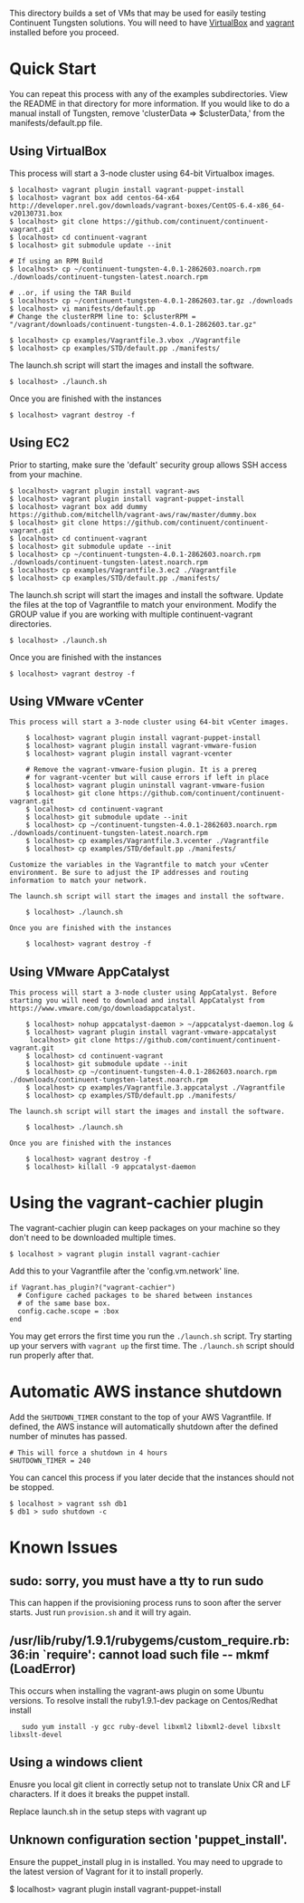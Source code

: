 This directory builds a set of VMs that may be used for easily testing Continuent Tungsten solutions. You will need to have [VirtualBox](https://www.virtualbox.org/) and [vagrant](http://www.vagrantup.com/) installed before you proceed.

# Quick Start

You can repeat this process with any of the examples subdirectories. View the README in that directory for more information. If you would like to do a manual install of Tungsten, remove 'clusterData => $clusterData,' from the manifests/default.pp file.

## Using VirtualBox

This process will start a 3-node cluster using 64-bit Virtualbox images.

    $ localhost> vagrant plugin install vagrant-puppet-install
    $ localhost> vagrant box add centos-64-x64 http://developer.nrel.gov/downloads/vagrant-boxes/CentOS-6.4-x86_64-v20130731.box
    $ localhost> git clone https://github.com/continuent/continuent-vagrant.git
    $ localhost> cd continuent-vagrant
    $ localhost> git submodule update --init
    
    # If using an RPM Build
    $ localhost> cp ~/continuent-tungsten-4.0.1-2862603.noarch.rpm ./downloads/continuent-tungsten-latest.noarch.rpm
    
    # ..or, if using the TAR Build
    $ localhost> cp ~/continuent-tungsten-4.0.1-2862603.tar.gz ./downloads
    $ localhost> vi manifests/default.pp
    # Change the clusterRPM line to: $clusterRPM = "/vagrant/downloads/continuent-tungsten-4.0.1-2862603.tar.gz"
    
    $ localhost> cp examples/Vagrantfile.3.vbox ./Vagrantfile
    $ localhost> cp examples/STD/default.pp ./manifests/

The launch.sh script will start the images and install the software.

    $ localhost> ./launch.sh

Once you are finished with the instances

    $ localhost> vagrant destroy -f

## Using EC2

Prior to starting, make sure the 'default' security group allows SSH access from your machine.

    $ localhost> vagrant plugin install vagrant-aws
    $ localhost> vagrant plugin install vagrant-puppet-install  
    $ localhost> vagrant box add dummy https://github.com/mitchellh/vagrant-aws/raw/master/dummy.box
    $ localhost> git clone https://github.com/continuent/continuent-vagrant.git
    $ localhost> cd continuent-vagrant
    $ localhost> git submodule update --init
    $ localhost> cp ~/continuent-tungsten-4.0.1-2862603.noarch.rpm ./downloads/continuent-tungsten-latest.noarch.rpm
    $ localhost> cp examples/Vagrantfile.3.ec2 ./Vagrantfile
    $ localhost> cp examples/STD/default.pp ./manifests/

The launch.sh script will start the images and install the software. Update the files at the top of Vagrantfile to match your environment. Modify the GROUP value if you are working with multiple continuent-vagrant directories.

    $ localhost> ./launch.sh

Once you are finished with the instances

    $ localhost> vagrant destroy -f


## Using VMware vCenter

    This process will start a 3-node cluster using 64-bit vCenter images.

        $ localhost> vagrant plugin install vagrant-puppet-install
        $ localhost> vagrant plugin install vagrant-vmware-fusion
        $ localhost> vagrant plugin install vagrant-vcenter
        
        # Remove the vagrant-vmware-fusion plugin. It is a prereq
        # for vagrant-vcenter but will cause errors if left in place
        $ localhost> vagrant plugin uninstall vagrant-vmware-fusion
        $ localhost> git clone https://github.com/continuent/continuent-vagrant.git
        $ localhost> cd continuent-vagrant
        $ localhost> git submodule update --init
        $ localhost> cp ~/continuent-tungsten-4.0.1-2862603.noarch.rpm ./downloads/continuent-tungsten-latest.noarch.rpm
        $ localhost> cp examples/Vagrantfile.3.vcenter ./Vagrantfile
        $ localhost> cp examples/STD/default.pp ./manifests/

    Customize the variables in the Vagrantfile to match your vCenter environment. Be sure to adjust the IP addresses and routing information to match your network.

    The launch.sh script will start the images and install the software.

        $ localhost> ./launch.sh

    Once you are finished with the instances

        $ localhost> vagrant destroy -f
        
## Using VMware AppCatalyst

    This process will start a 3-node cluster using AppCatalyst. Before starting you will need to download and install AppCatalyst from https://www.vmware.com/go/downloadappcatalyst.
    
        $ localhost> nohup appcatalyst-daemon > ~/appcatalyst-daemon.log &
        $ localhost> vagrant plugin install vagrant-vmware-appcatalyst
         localhost> git clone https://github.com/continuent/continuent-vagrant.git
        $ localhost> cd continuent-vagrant
        $ localhost> git submodule update --init
        $ localhost> cp ~/continuent-tungsten-4.0.1-2862603.noarch.rpm ./downloads/continuent-tungsten-latest.noarch.rpm
        $ localhost> cp examples/Vagrantfile.3.appcatalyst ./Vagrantfile
        $ localhost> cp examples/STD/default.pp ./manifests/
        
    The launch.sh script will start the images and install the software.

        $ localhost> ./launch.sh

    Once you are finished with the instances

        $ localhost> vagrant destroy -f
        $ localhost> killall -9 appcatalyst-daemon

# Using the vagrant-cachier plugin

The vagrant-cachier plugin can keep packages on your machine so they don't need to be downloaded multiple times.

    $ localhost > vagrant plugin install vagrant-cachier

Add this to your Vagrantfile after the 'config.vm.network' line.

    if Vagrant.has_plugin?("vagrant-cachier")
      # Configure cached packages to be shared between instances
      # of the same base box.
      config.cache.scope = :box
    end

You may get errors the first time you run the `./launch.sh` script. Try starting up your servers with `vagrant up` the first time. The `./launch.sh` script should run properly after that.

# Automatic AWS instance shutdown

Add the `SHUTDOWN_TIMER` constant to the top of your AWS Vagrantfile. If defined, the AWS instance will automatically shutdown after the defined number of minutes has passed.

    # This will force a shutdown in 4 hours
    SHUTDOWN_TIMER = 240

You can cancel this process if you later decide that the instances should not be stopped.

    $ localhost > vagrant ssh db1
    $ db1 > sudo shutdown -c

# Known Issues

## sudo: sorry, you must have a tty to run sudo

This can happen if the provisioning process runs to soon after the server starts. Just run `provision.sh` and it will try again.

## /usr/lib/ruby/1.9.1/rubygems/custom_require.rb:36:in `require': cannot load such file -- mkmf (LoadError)

This occurs when installing the vagrant-aws plugin on some Ubuntu versions. To resolve install the ruby1.9.1-dev package
on Centos/Redhat install

       sudo yum install -y gcc ruby-devel libxml2 libxml2-devel libxslt libxslt-devel

## Using a windows client

Enusre you local git client in correctly setup not to translate Unix CR and LF characters. If it does it breaks the puppet install.

Replace launch.sh in the setup steps with vagrant up

## Unknown configuration section 'puppet_install'.

Ensure the puppet_install plug in is installed. You may need to upgrade to the latest version of Vagrant for it to install properly.

   $ localhost> vagrant plugin install vagrant-puppet-install
